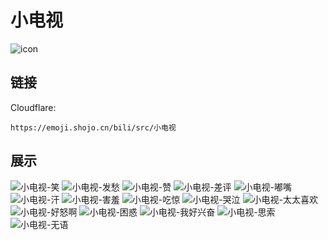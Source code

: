 # 小电视
![icon](https://emoji.shojo.cn/bili/src/小电视/icon.png)
## 链接
Cloudflare:
```
https://emoji.shojo.cn/bili/src/小电视
```
## 展示
![小电视-笑](https://emoji.shojo.cn/bili/src/小电视/小电视-笑.png)
![小电视-发愁](https://emoji.shojo.cn/bili/src/小电视/小电视-发愁.png)
![小电视-赞](https://emoji.shojo.cn/bili/src/小电视/小电视-赞.png)
![小电视-差评](https://emoji.shojo.cn/bili/src/小电视/小电视-差评.png)
![小电视-嘟嘴](https://emoji.shojo.cn/bili/src/小电视/小电视-嘟嘴.png)
![小电视-汗](https://emoji.shojo.cn/bili/src/小电视/小电视-汗.png)
![小电视-害羞](https://emoji.shojo.cn/bili/src/小电视/小电视-害羞.png)
![小电视-吃惊](https://emoji.shojo.cn/bili/src/小电视/小电视-吃惊.png)
![小电视-哭泣](https://emoji.shojo.cn/bili/src/小电视/小电视-哭泣.png)
![小电视-太太喜欢](https://emoji.shojo.cn/bili/src/小电视/小电视-太太喜欢.png)
![小电视-好怒啊](https://emoji.shojo.cn/bili/src/小电视/小电视-好怒啊.png)
![小电视-困惑](https://emoji.shojo.cn/bili/src/小电视/小电视-困惑.png)
![小电视-我好兴奋](https://emoji.shojo.cn/bili/src/小电视/小电视-我好兴奋.png)
![小电视-思索](https://emoji.shojo.cn/bili/src/小电视/小电视-思索.png)
![小电视-无语](https://emoji.shojo.cn/bili/src/小电视/小电视-无语.png)
